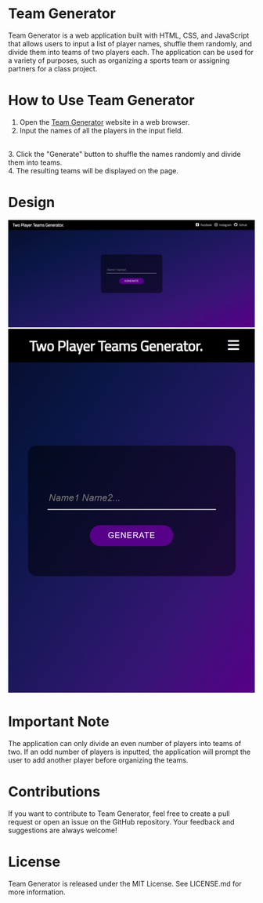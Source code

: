 # Team Generator
Team Generator is a web application built with HTML, CSS, and JavaScript that allows users to input a list of player names, shuffle them randomly, and divide them into teams of two players each. The application can be used for a variety of purposes, such as organizing a sports team or assigning partners for a class project.

# How to Use Team Generator
1. Open the [Team Generator](https://kriskoagm.github.io/two-player-team-generator/) website in a web browser.
2. Input the names of all the players in the input field.
<br/>
3. Click the "Generate" button to shuffle the names randomly and divide them into teams.
<br/>
4. The resulting teams will be displayed on the page.

# Design
![](./design/desktop.png)
![](./design/mobile.png)

# Important Note
The application can only divide an even number of players into teams of two. If an odd number of players is inputted, the application will prompt the user to add another player before organizing the teams.

# Contributions
If you want to contribute to Team Generator, feel free to create a pull request or open an issue on the GitHub repository. Your feedback and suggestions are always welcome!

# License
Team Generator is released under the MIT License. See LICENSE.md for more information.
